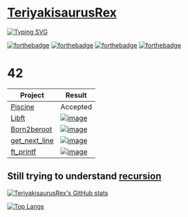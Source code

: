 # [TeriyakisaurusRex](https://github.com/TeriyakisaurusRex)

[![Typing SVG](https://readme-typing-svg.herokuapp.com?color=%2323F709&duration=2000&lines=%3AWq;oops;%3AWq;C'mon+man...;%3Awq;Finally)](https://git.io/typing-svg)

[![forthebadge](https://forthebadge.com/images/badges/built-with-love.svg)](https://forthebadge.com)
[![forthebadge](https://forthebadge.com/images/badges/for-you.svg)](https://forthebadge.com)
[![forthebadge](https://forthebadge.com/images/badges/check-it-out.svg)](https://forthebadge.com)
[![forthebadge](https://forthebadge.com/images/badges/you-didnt-ask-for-this.svg)](https://forthebadge.com)

# 42

| Project | Result |
| ------- | ------ |
| [Piscine](https://github.com/TeriyakisaurusRex/42Piscine) | Accepted |
| [Libft](https://github.com/TeriyakisaurusRex/42School/tree/master/libft) | [![image](https://img.shields.io/badge/Success-125%25-brightgreen)](https://github.com/TeriyakisaurusRex/42School/tree/master/libft#result) |
| [Born2beroot](https://github.com/TeriyakisaurusRex/42School/tree/master/Born2beroot) | [![image](https://img.shields.io/badge/Status-Started-blue)](https://github.com/TeriyakisaurusRex/42School/tree/master/Born2beroot#result) |
| [get_next_line](https://github.com/TeriyakisaurusRex/42School/tree/master/get_next_line) | [![image](https://img.shields.io/badge/Success-101%25-brightgreen)](https://github.com/TeriyakisaurusRex/42School/tree/master/get_next_line#result) |
| [ft_printf](https://github.com/TeriyakisaurusRex/42School/tree/master/ft_printf) | [![image](https://img.shields.io/badge/Success-100%25-brightgreen)](https://github.com/TeriyakisaurusRex/42School/tree/master/ft_printf#result) |


## Still trying to understand [recursion](https://github.com/TeriyakisaurusRex#still-trying-to-understand-recursion)

[![TeriyakisaurusRex's GitHub stats](https://github-readme-stats.vercel.app/api?username=TeriyakisaurusRex&show_icons=true&theme=highcontrast)](https://github.com/TeriyakisaurusRex/github-readme-stats)

[![Top Langs](https://github-readme-stats.vercel.app/api/top-langs/?username=TeriyakisaurusRex&layout=compact)](https://github.com/TeriyakisaurusRex/github-readme-stats)
